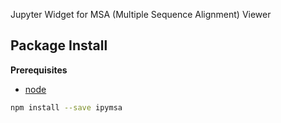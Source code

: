 Jupyter Widget for MSA (Multiple Sequence Alignment) Viewer

Package Install
---------------

**Prerequisites**
- [node](http://nodejs.org/)

```bash
npm install --save ipymsa
```
